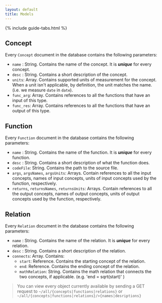 ```yaml
---
layout: default
title: Models
---
```


{% include guide-tabs.html %}

## Concept

Every `Concept` document in the database contains the following parameters:

* `name` : String. Contains the name of the concept. It is __*unique*__ for every concept.
* `desc` : String. Contains a short description of the concept.
* `units`: Array. Contains supported units of measurement for the concept. When a unit isn't applicable, by definition, the unit matches the name. (i.e. we measure `date` in `date`).
* `func_arg`: Array. Contains references to all the functions that have an input of this type.
* `func_res`: Array. Contains references to all the functions that have an output of this type.

## Function

Every `Function` document in the database contains the following parameters:

* `name` : String. Contains the name of the function. It is __*unique*__ for every function.
* `desc` : String. Contains a short description of what the function does.
* `codeFile`: String. Contains the path to the source file.
* `args`, `argsNames`, `argsUnits`: Arrays. Contain references to all the input concepts, names of input concepts, units of input concepts used by the function, respectively.
* `returns`, `returnsNames`, `returnsUnits`: Arrays. Contain references to all the output concepts, names of output concepts, units of output concepts used by the function, respectively.

## Relation

Every `Relation` document in the database contains the following parameters:

* `name` : String. Contains the name of the relation. It is __*unique*__ for every relation.
* `desc` : String. Contains a short description of the relation.
* `connects`: Array. Contains:
  * `start`: Reference. Contains the starting concept of the relation.
  * `end`: Reference. Contains the ending concept of the relation.
  * `mathRelation`: String. Contains the math relation that connects the two concepts, if applicable. (e.g. 'end = sqrt(start)' )

>You can view every object currently available by sending a GET request to `~/all/{concepts|functions|relations}` or `~/all/{concepts|functions|relations}/>{names|desriptions}`